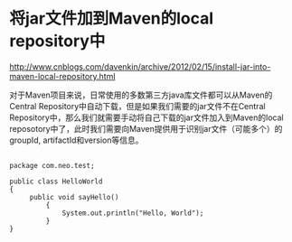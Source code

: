 # 将jar文件加到Maven的local repository中
http://www.cnblogs.com/davenkin/archive/2012/02/15/install-jar-into-maven-local-repository.html

对于Maven项目来说，日常使用的多数第三方java库文件都可以从Maven的Central Repository中自动下载，但是如果我们需要的jar文件不在Central Repository中，那么我们就需要手动将自己下载的jar文件加入到Maven的local reposotory中了，此时我们需要向Maven提供用于识别jar文件（可能多个）的groupId, artifactId和version等信息。


##
```
package com.neo.test;

public class HelloWorld
{
     public void sayHello()
         {
             System.out.println("Hello, World");
         }
}

```

